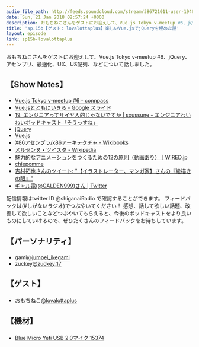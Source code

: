 ```yaml
---
audio_file_path: http://feeds.soundcloud.com/stream/386721011-user-194620696-sp15b-lovalottaplus.mp3
date: Sun, 21 Jan 2018 02:57:24 +0000
description: おもちねこさんをゲストにお迎えして、Vue.js Tokyo v-meetup #6、jQuery、アセンブリ、最適化、UX、US配列、などについて話しました。
title: 'sp.15b【ゲスト: lovalottaplus】楽しいVue.jsでjQueryを埋めた話'
layout: episode
link: sp15b-lovalottaplus
---
```


<p><span>おもちねこさんをゲストにお迎えして、Vue.js Tokyo v-meetup #6、jQuery、アセンブリ、最適化、UX、US配列、などについて話しました。</span></p>
<h2>
  <p>【Show Notes】</p>
</h2>
<ul>
  <li><a href="https://vuejs-meetup.connpass.com/event/69761/" target="_blank">Vue.js Tokyo v-meetup #6 - connpass</a></li>
  <li><a href="https://docs.google.com/presentation/d/1s1clv2XmtQRI6izjbsWJjpkYrfk0ALUEuKVoaPVwjwg" target="_blank">Vue.jsとともにいきる - Google スライド</a></li>
  <li><a href="https://soussune.com/episode/19" target="_blank">19. エンジニアってサイヤ人的じゃないですか | soussune - エンジニアわいわいポッドキャスト「そうっすね」</a></li>
  <li><a href="https://jquery.com/" target="_blank">jQuery</a></li>
  <li><a href="https://jp.vuejs.org/index.html" target="_blank">Vue.js</a></li>
  <li><a href="https://ja.wikibooks.org/wiki/X86%E3%82%A2%E3%82%BB%E3%83%B3%E3%83%96%E3%83%A9/x86%E3%82%A2%E3%83%BC%E3%82%AD%E3%83%86%E3%82%AF%E3%83%81%E3%83%A3" target="_blank">X86アセンブラ/x86アーキテクチャ - Wikibooks</a></li>
  <li><a href="https://ja.wikipedia.org/wiki/%E3%83%A1%E3%83%AB%E3%82%BB%E3%83%B3%E3%83%8C%E3%83%BB%E3%83%84%E3%82%A4%E3%82%B9%E3%82%BF" target="_blank">メルセンヌ・ツイスタ - Wikipedia</a></li>
  <li><a href="https://wired.jp/2014/05/14/12-principles-of-animation/" target="_blank">魅力的なアニメーションをつくるための12の原則（動画あり）｜WIRED.jp</a></li>
  <li><a href="https://chiepom.me/" target="_blank">chiepomme</a></li>
  <li><a href="https://twitter.com/hanari0716/status/933275068041326592" target="_blank">吉村拓也さんのツイート: "【イラストレーター、マンガ家】さんの『絵描きの眼』"</a></li>
  <li><a href="https://twitter.com/galden999" target="_blank">ギャル電(@GALDEN999)さん | Twitter</a></li>
</ul>
<p><span>
  配信情報はtwitter ID @shiganaiRadio で確認することができます。
  フィードバックは(#しがないラジオ)でつぶやいてください！
  感想、話して欲しい話題、改善して欲しいことなどつぶやいてもらえると、今後のポッドキャストをより良いものにしていけるので、ぜひたくさんのフィードバックをお待ちしています。
</span></p>
<h2>
  <p>【パーソナリティ】</p>
</h2>
<ul>
    <li>gami<a href="https://twitter.com/search?q=%40jumpei_ikegami&src=typd&lang=ja" target="_blank">@jumpei_ikegami</a></li>
    <li>zuckey<a href="https://twitter.com/search?q=%40zuckey_17&src=typd&lang=ja" target="_blank">@zuckey_17</a></li>
</ul>
<h2>
  <p>【ゲスト】</p>
</h2>
<ul>
  <li>おもちねこ<a href="https://twitter.com/lovalottaplus" target="_blank">@lovalottaplus</a></li>
</ul>
<h2>
  <p>【機材】</p>
</h2>
<ul>
    <li><a href="http://amzn.to/2tlkud3" target="_blank">Blue Micro Yeti USB 2.0マイク 15374</a></li>
</ul>
